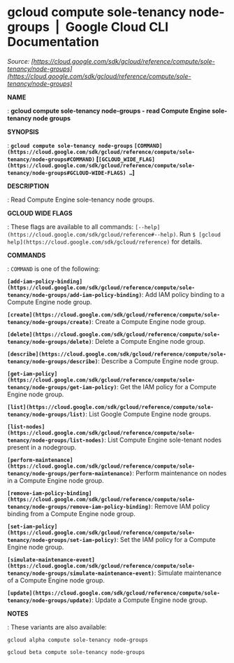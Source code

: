 # gcloud compute sole-tenancy node-groups  |  Google Cloud CLI Documentation

*Source: [https://cloud.google.com/sdk/gcloud/reference/compute/sole-tenancy/node-groups](https://cloud.google.com/sdk/gcloud/reference/compute/sole-tenancy/node-groups)*

**NAME**

: **gcloud compute sole-tenancy node-groups - read Compute Engine sole-tenancy node groups**

**SYNOPSIS**

: **`gcloud compute sole-tenancy node-groups` `[COMMAND](https://cloud.google.com/sdk/gcloud/reference/compute/sole-tenancy/node-groups#COMMAND)` [`[GCLOUD_WIDE_FLAG](https://cloud.google.com/sdk/gcloud/reference/compute/sole-tenancy/node-groups#GCLOUD-WIDE-FLAGS) …`]**

**DESCRIPTION**

: Read Compute Engine sole-tenancy node groups.

**GCLOUD WIDE FLAGS**

: These flags are available to all commands: `[--help](https://cloud.google.com/sdk/gcloud/reference#--help)`.
Run `$ [gcloud help](https://cloud.google.com/sdk/gcloud/reference)` for details.

**COMMANDS**

: ``COMMAND`` is one of the following:

**`[add-iam-policy-binding](https://cloud.google.com/sdk/gcloud/reference/compute/sole-tenancy/node-groups/add-iam-policy-binding)`**:
Add IAM policy binding to a Compute Engine node group.

**`[create](https://cloud.google.com/sdk/gcloud/reference/compute/sole-tenancy/node-groups/create)`**:
Create a Compute Engine node group.

**`[delete](https://cloud.google.com/sdk/gcloud/reference/compute/sole-tenancy/node-groups/delete)`**:
Delete a Compute Engine node group.

**`[describe](https://cloud.google.com/sdk/gcloud/reference/compute/sole-tenancy/node-groups/describe)`**:
Describe a Compute Engine node group.

**`[get-iam-policy](https://cloud.google.com/sdk/gcloud/reference/compute/sole-tenancy/node-groups/get-iam-policy)`**:
Get the IAM policy for a Compute Engine node group.

**`[list](https://cloud.google.com/sdk/gcloud/reference/compute/sole-tenancy/node-groups/list)`**:
List Google Compute Engine node groups.

**`[list-nodes](https://cloud.google.com/sdk/gcloud/reference/compute/sole-tenancy/node-groups/list-nodes)`**:
List Compute Engine sole-tenant nodes present in a nodegroup.

**`[perform-maintenance](https://cloud.google.com/sdk/gcloud/reference/compute/sole-tenancy/node-groups/perform-maintenance)`**:
Perform maintenance on nodes in a Compute Engine node group.

**`[remove-iam-policy-binding](https://cloud.google.com/sdk/gcloud/reference/compute/sole-tenancy/node-groups/remove-iam-policy-binding)`**:
Remove IAM policy binding from a Compute Engine node group.

**`[set-iam-policy](https://cloud.google.com/sdk/gcloud/reference/compute/sole-tenancy/node-groups/set-iam-policy)`**:
Set the IAM policy for a Compute Engine node group.

**`[simulate-maintenance-event](https://cloud.google.com/sdk/gcloud/reference/compute/sole-tenancy/node-groups/simulate-maintenance-event)`**:
Simulate maintenance of a Compute Engine node group.

**`[update](https://cloud.google.com/sdk/gcloud/reference/compute/sole-tenancy/node-groups/update)`**:
Update a Compute Engine node group.

**NOTES**

: These variants are also available:

```
gcloud alpha compute sole-tenancy node-groups
```

```
gcloud beta compute sole-tenancy node-groups
```